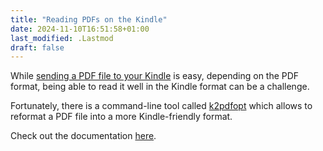 ```yaml
---
title: "Reading PDFs on the Kindle"
date: 2024-11-10T16:51:58+01:00
last_modified: .Lastmod
draft: false
---
```


While [sending a PDF file to your Kindle](https://www.amazon.com/sendtokindle) is easy, depending on the PDF format, being able to read it well in the Kindle format can be a challenge.

Fortunately, there is a command-line tool called [k2pdfopt] which allows to reformat a PDF file into a more Kindle-friendly format.

Check out the documentation [here](https://www.willus.com/k2pdfopt/help/mac.shtml).

[k2pdfopt]: https://www.willus.com/k2pdfopt/
